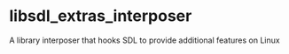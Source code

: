 libsdl_extras_interposer
========================

A library interposer that hooks SDL to provide additional features on Linux

